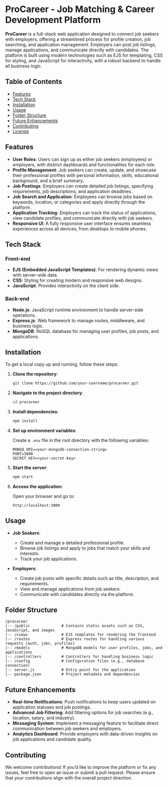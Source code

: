 
# ProCareer - Job Matching & Career Development Platform

**ProCareer** is a full-stack web application designed to connect job seekers with employers, offering a streamlined process for profile creation, job searching, and application management. Employers can post job listings, manage applications, and communicate directly with candidates. The platform is built using modern technologies such as EJS for templating, CSS for styling, and JavaScript for interactivity, with a robust backend to handle all business logic.

## Table of Contents
- [Features](#features)
- [Tech Stack](#tech-stack)
- [Installation](#installation)
- [Usage](#usage)
- [Folder Structure](#folder-structure)
- [Future Enhancements](#future-enhancements)
- [Contributing](#contributing)
- [License](#license)

## Features

- **User Roles**: Users can sign up as either job seekers (employees) or employers, with distinct dashboards and functionalities for each role.
- **Profile Management**: Job seekers can create, update, and showcase their professional profiles with personal information, skills, educational background, and a brief summary.
- **Job Postings**: Employers can create detailed job listings, specifying requirements, job descriptions, and application deadlines.
- **Job Search and Application**: Employees can browse jobs based on keywords, location, or categories and apply directly through the platform.
- **Application Tracking**: Employers can track the status of applications, view candidate profiles, and communicate directly with job seekers.
- **Responsive UI**: A fully responsive user interface ensures seamless experiences across all devices, from desktops to mobile phones.

## Tech Stack

### Front-end
- **EJS (Embedded JavaScript Templates)**: For rendering dynamic views with server-side data.
- **CSS**: Styling for creating modern and responsive web designs.
- **JavaScript**: Provides interactivity on the client side.

### Back-end
- **Node.js**: JavaScript runtime environment to handle server-side operations.
- **Express.js**: Web framework to manage routes, middleware, and business logic.
- **MongoDB**: NoSQL database for managing user profiles, job posts, and applications.
  
## Installation

To get a local copy up and running, follow these steps:

1. **Clone the repository**:

   ```bash
   git clone https://github.com/your-username/procareer.git
   ```

2. **Navigate to the project directory**:

   ```bash
   cd procareer
   ```

3. **Install dependencies**:

   ```bash
   npm install
   ```

4. **Set up environment variables**:

   Create a `.env` file in the root directory with the following variables:

   ```
   MONGO_URI=<your-mongodb-connection-string>
   PORT=3000
   SECRET_KEY=<your-secret-key>
   ```

5. **Start the server**:

   ```bash
   npm start
   ```

6. **Access the application**:

   Open your browser and go to:

   ```
   http://localhost:3000
   ```

## Usage

- **Job Seekers**:
  - Create and manage a detailed professional profile.
  - Browse job listings and apply to jobs that match your skills and interests.
  - Track your job applications.

- **Employers**:
  - Create job posts with specific details such as title, description, and requirements.
  - View and manage applications from job seekers.
  - Communicate with candidates directly via the platform.

## Folder Structure

```
/procareer
|-- /public              # Contains static assets such as CSS, JavaScript, and images
|-- /views               # EJS templates for rendering the frontend
|-- /routes              # Express routes for handling various requests (auth, jobs, profiles)
|-- /models              # MongoDB models for user profiles, jobs, and applications
|-- /controllers         # Controllers for handling business logic
|-- /config              # Configuration files (e.g., database connection)
|-- server.js            # Entry point for the application
|-- package.json         # Project metadata and dependencies
```

## Future Enhancements

- **Real-time Notifications**: Push notifications to keep users updated on application statuses and job postings.
- **Advanced Job Filtering**: Add filtering options for job searches (e.g., location, salary, and industry).
- **Messaging System**: Implement a messaging feature to facilitate direct communication between job seekers and employers.
- **Analytics Dashboard**: Provide employers with data-driven insights on job applications and candidate quality.

## Contributing

We welcome contributions! If you’d like to improve the platform or fix any issues, feel free to open an issue or submit a pull request. Please ensure that your contributions align with the overall project direction.
